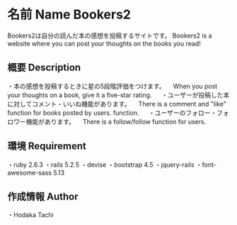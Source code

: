 # 名前 Name Bookers2

  Bookers2は自分の読んだ本の感想を投稿するサイトです。
  Bookers2 is a website where you can post your thoughts on the books you read!

## 概要 Description

・本の感想を投稿するときに星の5段階評価をつけます。
　When you post your thoughts on a book, give it a five-star rating.
　
・ユーザーが投稿した本に対してコメント・いいね機能があります。
　There is a comment and "like" function for books posted by users. function.
　
・ユーザーのフォロー・フォロワー機能があります。
　There is a follow/follow function for users.

## 環境 Requirement

・ruby 2.6.3
・rails 5.2.5
・devise
・bootstrap 4.5
・jquery-rails
・font-awesome-sass 5.13

## 作成情報 Author

・Hodaka Tachi